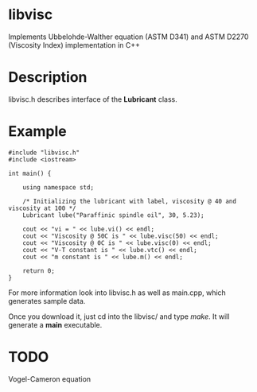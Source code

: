 # libvisc
Implements Ubbelohde-Walther equation (ASTM D341) and  ASTM D2270 (Viscosity Index) implementation in C++

# Description

libvisc.h describes interface of the  **Lubricant** class.

# Example

    #include "libvisc.h"
    #include <iostream>

    int main() {

        using namespace std;
        
        /* Initializing the lubricant with label, viscosity @ 40 and viscosity at 100 */
        Lubricant lube("Paraffinic spindle oil", 30, 5.23);

        cout << "vi = " << lube.vi() << endl;
        cout << "Viscosity @ 50C is " << lube.visc(50) << endl;
        cout << "Viscosity @ 0C is " << lube.visc(0) << endl;
        cout << "V-T constant is " << lube.vtc() << endl;
        cout << "m constant is " << lube.m() << endl;

        return 0;
    }


For more information look into libvisc.h as well as main.cpp, which generates sample data.

Once you download it, just cd into the libvisc/ and type *make*. It will generate a **main** executable.

# TODO

Vogel-Cameron equation

